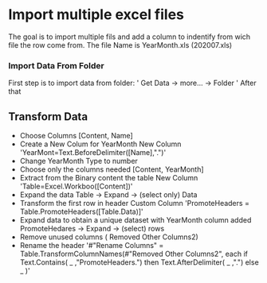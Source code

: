 # Import multiple excel files
The goal is to import multiple fils and add a column to indentify from wich file the row come from.
The file Name is YearMonth.xls (202007.xls)
### Import Data From Folder
First step is to import data from folder: 
  ' Get Data -> more... -> Folder '
After that
## Transform Data
* Choose Columns [Content, Name]
* Create a New Colum for YearMonth
  New Column 'YearMont=Text.BeforeDelimiter([Name],".")'
* Change YearMonth Type to number
* Choose only the columns needed [Content, YearMonth]
* Extract from the Binary content the table
    New Column 'Table=Excel.Workboo([Content])'
* Expand the data
    Table -> Expand -> (select only) Data
* Transform the first row in header
    Custom Column 'PromoteHeaders = Table.PromoteHeaders([Table.Data)]'
* Expand data to obtain a unique dataset with YearMonth column added
    PromoteHedares -> Expand -> (select) rows
* Remove unused columns ( Removed Other Columns2)
* Rename the header
    '#"Rename Columns" = Table.TransformColumnNames(#"Removed Other Columns2", each if Text.Contains( _ ,"PromoteHeaders.") then Text.AfterDelimiter( _ ,".") else _ )'



